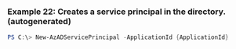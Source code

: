 
### Example 22: Creates a service principal in the directory. (autogenerated)
```powershell
PS C:\> New-AzADServicePrincipal -ApplicationId {ApplicationId}


